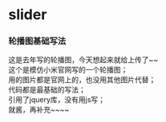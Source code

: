# slider
### 轮播图基础写法

这是去年写的轮播图，今天想起来就给上传了~~  
这个是模仿小米官网写的一个轮播图；  
用的图片都是官网上的，也没用其他图片代替；  
代码都是最基础的写法；  
引用了jquery库，没有用js写；  
就酱，再补充~~~~